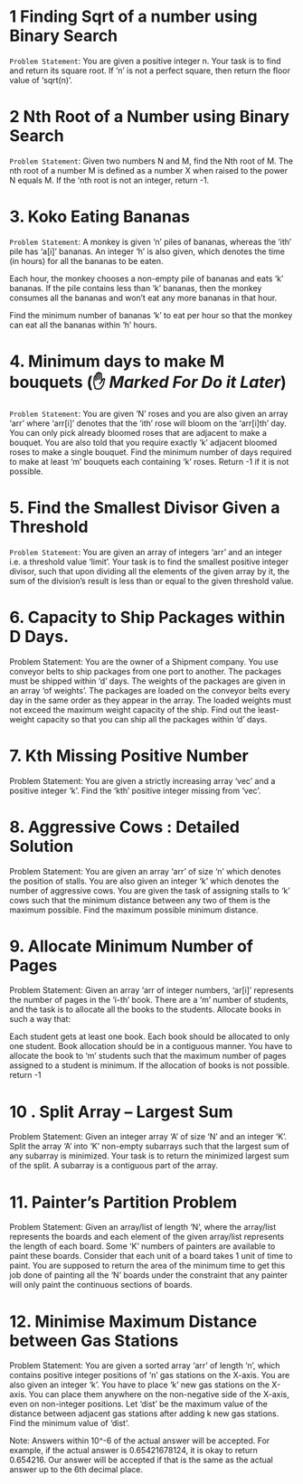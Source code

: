 # 1 Finding Sqrt of a number using Binary Search

`Problem Statement`: You are given a positive integer n. Your task is to find and return its square root. If ‘n’ is not a perfect square, then return the floor value of ‘sqrt(n)’.

# 2 Nth Root of a Number using Binary Search

`Problem Statement`: Given two numbers N and M, find the Nth root of M. The nth root of a number M is defined as a number X when raised to the power N equals M. If the ‘nth root is not an integer, return -1.

# 3. Koko Eating Bananas

`Problem Statement`: A monkey is given ‘n’ piles of bananas, whereas the ‘ith’ pile has ‘a[i]’ bananas. An integer ‘h’ is also given, which denotes the time (in hours) for all the bananas to be eaten.

Each hour, the monkey chooses a non-empty pile of bananas and eats ‘k’ bananas. If the pile contains less than ‘k’ bananas, then the monkey consumes all the bananas and won’t eat any more bananas in that hour.

Find the minimum number of bananas ‘k’ to eat per hour so that the monkey can eat all the bananas within ‘h’ hours.

# 4. Minimum days to make M bouquets (✋ **_Marked For Do it Later_**)

`Problem Statement`: You are given ‘N’ roses and you are also given an array ‘arr’ where ‘arr[i]’ denotes that the ‘ith’ rose will bloom on the ‘arr[i]th’ day.
You can only pick already bloomed roses that are adjacent to make a bouquet. You are also told that you require exactly ‘k’ adjacent bloomed roses to make a single bouquet.
Find the minimum number of days required to make at least ‘m’ bouquets each containing ‘k’ roses. Return -1 if it is not possible.

# 5. Find the Smallest Divisor Given a Threshold

`Problem Statement`: You are given an array of integers ‘arr’ and an integer i.e. a threshold value ‘limit’. Your task is to find the smallest positive integer divisor, such that upon dividing all the elements of the given array by it, the sum of the division’s result is less than or equal to the given threshold value.

# 6. Capacity to Ship Packages within D Days.

Problem Statement: You are the owner of a Shipment company. You use conveyor belts to ship packages from one port to another. The packages must be shipped within ‘d’ days.
The weights of the packages are given in an array ‘of weights’. The packages are loaded on the conveyor belts every day in the same order as they appear in the array. The loaded weights must not exceed the maximum weight capacity of the ship.
Find out the least-weight capacity so that you can ship all the packages within ‘d’ days.

# 7. Kth Missing Positive Number

Problem Statement: You are given a strictly increasing array ‘vec’ and a positive integer ‘k’. Find the ‘kth’ positive integer missing from ‘vec’.

# 8. Aggressive Cows : Detailed Solution

Problem Statement: You are given an array ‘arr’ of size ‘n’ which denotes the position of stalls.
You are also given an integer ‘k’ which denotes the number of aggressive cows.
You are given the task of assigning stalls to ‘k’ cows such that the minimum distance between any two of them is the maximum possible.
Find the maximum possible minimum distance.

# 9. Allocate Minimum Number of Pages

Problem Statement: Given an array ‘arr of integer numbers, ‘ar[i]’ represents the number of pages in the ‘i-th’ book. There are a ‘m’ number of students, and the task is to allocate all the books to the students.
Allocate books in such a way that:

Each student gets at least one book.
Each book should be allocated to only one student.
Book allocation should be in a contiguous manner.
You have to allocate the book to ‘m’ students such that the maximum number of pages assigned to a student is minimum. If the allocation of books is not possible. return -1

# 10 . Split Array – Largest Sum

Problem Statement: Given an integer array ‘A’ of size ‘N’ and an integer ‘K’. Split the array ‘A’ into ‘K’ non-empty subarrays such that the largest sum of any subarray is minimized. Your task is to return the minimized largest sum of the split.
A subarray is a contiguous part of the array.

# 11. Painter’s Partition Problem

Problem Statement: Given an array/list of length ‘N’, where the array/list represents the boards and each element of the given array/list represents the length of each board. Some ‘K’ numbers of painters are available to paint these boards. Consider that each unit of a board takes 1 unit of time to paint. You are supposed to return the area of the minimum time to get this job done of painting all the ‘N’ boards under the constraint that any painter will only paint the continuous sections of boards.

# 12. Minimise Maximum Distance between Gas Stations

Problem Statement: You are given a sorted array ‘arr’ of length ‘n’, which contains positive integer positions of ‘n’ gas stations on the X-axis. You are also given an integer ‘k’. You have to place ‘k’ new gas stations on the X-axis. You can place them anywhere on the non-negative side of the X-axis, even on non-integer positions. Let ‘dist’ be the maximum value of the distance between adjacent gas stations after adding k new gas stations.
Find the minimum value of ‘dist’.

Note: Answers within 10^-6 of the actual answer will be accepted. For example, if the actual answer is 0.65421678124, it is okay to return 0.654216. Our answer will be accepted if that is the same as the actual answer up to the 6th decimal place.
